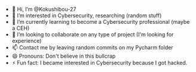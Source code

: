 - 👋 Hi, I’m @Kokushibou-27
- 👀 I’m interested in Cybersecurity, researching (random stuff)
- 🌱 I’m currently learning to become a Cybersecurity professional (maybe a CEH)
- 💞️ I’m looking to collaborate on any type of project (I'm looking for experience)
- 📫 Contact me by leaving random commits on my Pycharm folder
- 😄 Pronouns: Don't believe in this bullcrap
- ⚡ Fun fact: I became interested in Cybersecurity because I got hacked.
